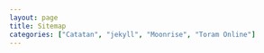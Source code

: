 ```yaml
---
layout: page
title: Sitemap
categories: ["Catatan", "jekyll", "Moonrise", "Toram Online"]
---
```








